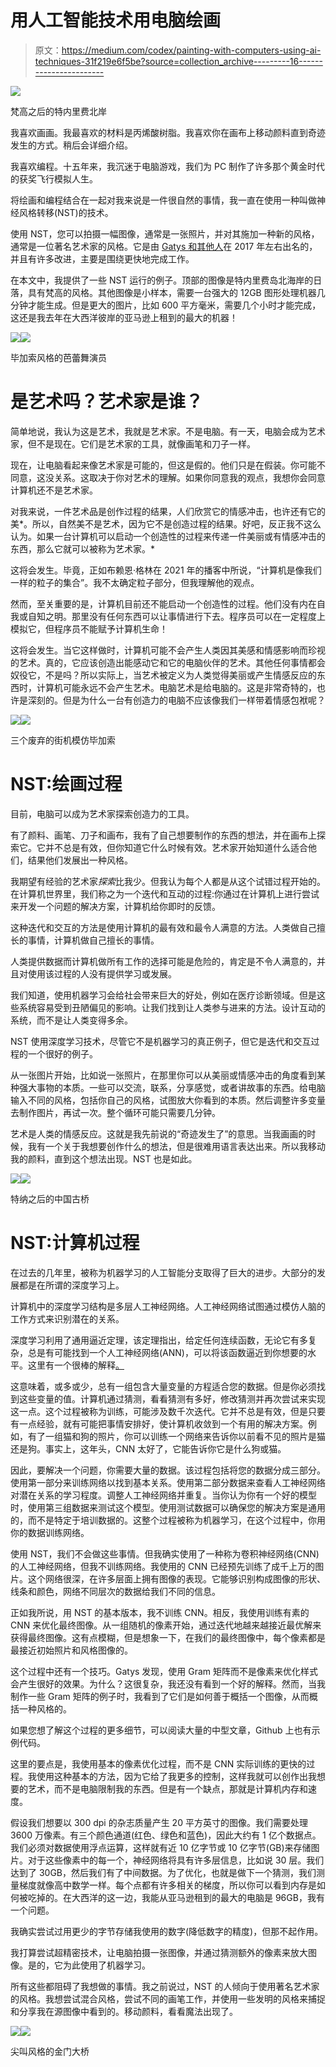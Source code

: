 # 用人工智能技术用电脑绘画

> 原文：<https://medium.com/codex/painting-with-computers-using-ai-techniques-31f219e6f5be?source=collection_archive---------16----------------------->

![](img/f0bc6be038d3244473c390fb70a51645.png)

梵高之后的特内里费北岸

我喜欢画画。我最喜欢的材料是丙烯酸树脂。我喜欢你在画布上移动颜料直到奇迹发生的方式。稍后会详细介绍。

我喜欢编程。十五年来，我沉迷于电脑游戏，我们为 PC 制作了许多那个黄金时代的获奖飞行模拟人生。

将绘画和编程结合在一起对我来说是一件很自然的事情，我一直在使用一种叫做神经风格转移(NST)的技术。

使用 NST，您可以拍摄一幅图像，通常是一张照片，并对其施加一种新的风格，通常是一位著名艺术家的风格。它是由 [Gatys 和其他人](https://en.wikipedia.org/wiki/Neural_style_transfer)在 2017 年左右出名的，并且有许多改进，主要是围绕更快地完成工作。

在本文中，我提供了一些 NST 运行的例子。顶部的图像是特内里费岛北海岸的日落，具有梵高的风格。其他图像是小样本，需要一台强大的 12GB 图形处理机器几分钟才能生成。但是更大的图片，比如 600 平方毫米，需要几个小时才能完成，这还是我去年在大西洋彼岸的亚马逊上租到的最大的机器！

![](img/f74ff4658ed2f438e5b217fd196b0008.png)![](img/885f76633870e00d355e5f9e78e49407.png)

毕加索风格的芭蕾舞演员

# 是艺术吗？艺术家是谁？

简单地说，我认为这是艺术，我就是艺术家。不是电脑。有一天，电脑会成为艺术家，但不是现在。它们是艺术家的工具，就像画笔和刀子一样。

现在，让电脑看起来像艺术家是可能的，但这是假的。他们只是在假装。你可能不同意，这没关系。这取决于你对艺术的理解。如果你同意我的观点，我想你会同意计算机还不是艺术家。

对我来说，一件艺术品是创作过程的结果，人们欣赏它的情感冲击，也许还有它的美*。所以，自然美不是艺术，因为它不是创造过程的结果。好吧，反正我不这么认为。如果一台计算机可以启动一个创造性的过程来传递一件美丽或有情感冲击的东西，那么它就可以被称为艺术家。*

这将会发生。毕竟，正如布赖恩·格林在 2021 年的播客中所说，“计算机是像我们一样的粒子的集合”。我不太确定粒子部分，但我理解他的观点。

然而，至关重要的是，计算机目前还不能启动一个创造性的过程。他们没有内在自我或自知之明。那里没有任何东西可以让事情进行下去。程序员可以在一定程度上模拟它，但程序员不能赋予计算机生命！

这将会发生。当它这样做时，计算机可能不会产生人类因其美感和情感影响而珍视的艺术。真的，它应该创造出能感动它和它的电脑伙伴的艺术。其他任何事情都会奴役它，不是吗？所以实际上，当艺术被定义为人类觉得美丽或产生情感反应的东西时，计算机可能永远不会产生艺术。电脑艺术是给电脑的。这是非常奇特的，也许是深刻的。但是为什么一台有创造力的电脑不应该像我们一样带着情感包袱呢？

![](img/54d856b02d8159d7837925803decd721.png)![](img/e535a11afb79469a93f0ac863a6d3c04.png)

三个废弃的街机模仿毕加索

# NST:绘画过程

目前，电脑可以成为艺术家探索创造力的工具。

有了颜料、画笔、刀子和画布，我有了自己想要制作的东西的想法，并在画布上探索它。它并不总是有效，但你知道它什么时候有效。艺术家开始知道什么适合他们，结果他们发展出一种风格。

我期望有经验的艺术家*探索*比我少。但我认为每个人都是从这个试错过程开始的。在计算机世界里，我们称之为一个迭代和互动的过程:你通过在计算机上进行尝试来开发一个问题的解决方案，计算机给你即时的反馈。

这种迭代和交互的方法是使用计算机的最有效和最令人满意的方法。人类做自己擅长的事情，计算机做自己擅长的事情。

人类提供数据而计算机做所有工作的选择可能是危险的，肯定是不令人满意的，并且对使用该过程的人没有提供学习或发展。

我们知道，使用机器学习会给社会带来巨大的好处，例如在医疗诊断领域。但是这些系统容易受到丑陋偏见的影响。让我们找到让人类参与进来的方法。设计互动的系统，而不是让人类变得多余。

NST 使用深度学习技术，尽管它不是机器学习的真正例子，但它是迭代和交互过程的一个很好的例子。

从一张图片开始，比如说一张照片，在那里你可以从美丽或情感冲击的角度看到某种强大事物的本质。一些可以交流，联系，分享感觉，或者讲故事的东西。给电脑输入不同的风格，包括你自己的风格，试图放大你看到的本质。然后调整许多变量去制作图片，再试一次。整个循环可能只需要几分钟。

艺术是人类的情感反应。这就是我先前说的“奇迹发生了”的意思。当我画画的时候，我有一个关于我想要创作什么的想法，但是很难用语言表达出来。所以我移动我的颜料，直到这个想法出现。NST 也是如此。

![](img/c3e21131c65fd6b40fa02d0d62967345.png)![](img/88bd9abab365b00da5debdc4bb2fa837.png)

特纳之后的中国古桥

# NST:计算机过程

在过去的几年里，被称为机器学习的人工智能分支取得了巨大的进步。大部分的发展都是在所谓的深度学习上。

计算机中的深度学习结构是多层人工神经网络。人工神经网络试图通过模仿人脑的工作方式来识别潜在的关系。

深度学习利用了通用逼近定理，该定理指出，给定任何连续函数，无论它有多复杂，总是有可能找到一个人工神经网络(ANN)，可以将该函数逼近到你想要的水平。这里有一个很棒的解释[。](https://www.youtube.com/watch?v=Ijqkc7OLenI)

这意味着，或多或少，总有一组包含大量变量的方程适合您的数据。但是你必须找到这些变量的值。计算机通过猜测，看看猜测有多好，修改猜测并再次尝试来实现这一点。这个过程被称为训练，可能涉及数千次迭代。它并不总是有效，但是只要有一点经验，就有可能把事情安排好，使计算机收敛到一个有用的解决方案。例如，有了一组猫和狗的照片，你可以训练一个网络来告诉你以前看不见的照片是猫还是狗。事实上，这年头，CNN 太好了，它能告诉你它是什么狗或猫。

因此，要解决一个问题，你需要大量的数据。该过程包括将您的数据分成三部分。使用第一部分来训练网络以找到基本关系。使用第二部分数据来查看人工神经网络对潜在关系的学习程度。调整人工神经网络并重复。当你认为你有一个好的模型时，使用第三组数据来测试这个模型。使用测试数据可以确保您的解决方案是通用的，而不是特定于培训数据的。这整个过程被称为机器学习，在这个过程中，你用你的数据训练网络。

使用 NST，我们不会做这些事情。但我确实使用了一种称为卷积神经网络(CNN)的人工神经网络，但我不训练网络。我使用的 CNN 已经预先训练了成千上万的图片。这个网络很深，在许多层面上拥有图像的表现。它能够识别构成图像的形状、线条和颜色，网络不同层次的数据给我们不同的信息。

正如我所说，用 NST 的基本版本，我不训练 CNN。相反，我使用训练有素的 CNN 来优化最终图像。从一组随机的像素开始，通过迭代地越来越接近最优解来获得最终图像。这有点模糊，但是想象一下，在我们的最终图像中，每个像素都是最接近初始照片和风格图像的。

这个过程中还有一个技巧。Gatys 发现，使用 Gram 矩阵而不是像素来优化样式会产生很好的效果。为什么？这很复杂，我还没有看到一个好的解释。然而，当我制作一些 Gram 矩阵的例子时，我看到了它们是如何善于概括一个图像，从而概括一种风格的。

如果您想了解这个过程的更多细节，可以阅读大量的中型文章，Github 上也有示例代码。

这里的要点是，我使用基本的像素优化过程，而不是 CNN 实际训练的更快的过程。我使用这种基本的方法，因为它给了我更多的控制，这样我就可以创作出我想要的艺术，而不是电脑限制我的东西。但是有一个缺点，那就是计算机内存和速度。

假设我们想要以 300 dpi 的杂志质量产生 20 平方英寸的图像。我们需要处理 3600 万像素。有三个颜色通道(红色、绿色和蓝色)，因此大约有 1 亿个数据点。我们必须对数据使用浮点运算，这样就有近 10 亿字节或 10 亿字节(GB)来存储图片。对于这些像素中的每一个，神经网络将具有许多层信息，比如说 30 层。我们达到了 30GB，然后我们有了中间数据。为了优化，也就是做下一个猜测，我们测量梯度就像高中数学一样。每个点都有许多相关的梯度，所以你可以看到内存是如何被吃掉的。在大西洋的这一边，我能从亚马逊租到的最大的电脑是 96GB，我有一个问题。

我确实尝试过用更少的字节存储我使用的数字(降低数字的精度)，但那不起作用。

我打算尝试超精密技术，让电脑拍摄一张图像，并通过猜测额外的像素来放大图像。是的，它为此使用了机器学习。

所有这些都阻碍了我想做的事情。我之前说过，NST 的人倾向于使用著名艺术家的风格。我想尝试混合风格，尝试不同的画笔工作，并使用一些发明的风格来捕捉和分享我在源图像中看到的。移动颜料，看看魔法出现了。

![](img/b8ca43c17f1401c423626cd1c0a0470b.png)![](img/f5940e8334901e2ed0298d8772c7453c.png)

尖叫风格的金门大桥